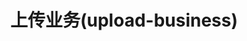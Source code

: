 ---
title: 上传业务(upload-business)
permalink: doc/module/upload-business
prev_page: /doc/module/captcha-business
next_page: /doc/module/vendor
description_auto: 0
description: 图形验证码(captcha-business)
tags: symfony,phpzlc,package,business,上传,upload,upload-business
---